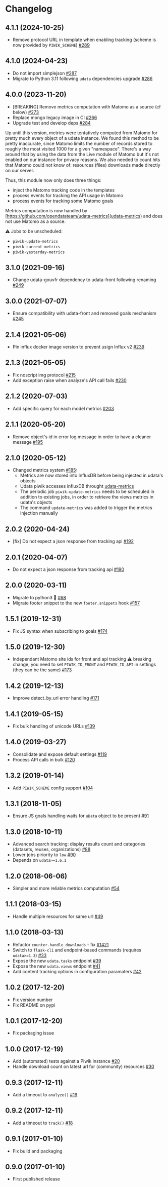 # Changelog

## 4.1.1 (2024-10-25)

- Remove protocol URL in template when enabling tracking (scheme is now provided by `PIWIK_SCHEME`) [#289](https://github.com/opendatateam/udata-piwik/pull/289)

## 4.1.0 (2024-04-23)

- Do not import simplejson [#287](https://github.com/opendatateam/udata-piwik/pull/287)
- Migrate to Python 3.11 following `udata` dependencies upgrade [#286](https://github.com/opendatateam/udata-piwik/pull/286)

## 4.0.0 (2023-11-20)

- [BREAKING] Remove metrics computation with Matomo as a source (cf below) [#273](https://github.com/opendatateam/udata-piwik/pull/273)
- Replace mongo legacy image in CI [#266](https://github.com/opendatateam/udata-piwik/pull/266)
- Upgrade test and develop deps [#284](https://github.com/opendatateam/udata-piwik/pull/284)

Up until this version, metrics were tentatively computed from Matomo for pretty much every object of a udata instance. We found this method to be pretty inaccurate, since Matomo limits the number of records stored to roughly the most visited 1000 for a given "namespace". There's a way around that by using the data from the Live module of Matomo but it's not enabled on our instance for privacy reasons. We also needed to count hits that Matomo could not know of: resources (files) downloads made directly on our server.

Thus, this module now only does three things:
- inject the Matomo tracking code in the templates
- process events for tracking the API usage in Matomo
- process events for tracking some Matomo goals

Metrics computation is now handled by [https://github.com/opendatateam/udata-metrics](udata-metrics) and does not use Matomo as a source.

:warning: Jobs to be unscheduled:
- `piwik-update-metrics`
- `piwik-current-metrics`
- `piwik-yesterday-metrics`

## 3.1.0 (2021-09-16)

- Change udata-gouvfr dependency to udata-front following renaming [#249](https://github.com/opendatateam/udata-piwik/pull/249)

## 3.0.0 (2021-07-07)

- Ensure compatibility with udata-front and removed goals mechanism [#245](https://github.com/opendatateam/udata-piwik/pull/245)

## 2.1.4 (2021-05-06)

- Pin influx docker image version to prevent usign Influx v2 [#239](https://github.com/opendatateam/udata-piwik/pull/239)

## 2.1.3 (2021-05-05)

- Fix noscript img protocol [#215](https://github.com/opendatateam/udata-piwik/pull/215)
- Add exception raise when analyze's API call fails [#230](https://github.com/opendatateam/udata-piwik/pull/230)

## 2.1.2 (2020-07-03)

- Add specific query for each model metrics [#203](https://github.com/opendatateam/udata-piwik/pull/203)

## 2.1.1 (2020-05-20)

- Remove object's id in error log message in order to have a cleaner message [#195](https://github.com/opendatateam/udata-piwik/pull/195)

## 2.1.0 (2020-05-12)

- Changed metrics system [#185](https://github.com/opendatateam/udata-piwik/pull/185):
  - Metrics are now stored into InfluxDB before being injected in udata's objects
  - Udata piwik accesses influxDB throught [udata-metrics](https://github.com/opendatateam/udata-metrics)
  - The periodic job `piwik-update-metrics` needs to be scheduled in addition to existing jobs, in order to retrieve the views metrics in udata's objects
  - The command `update-metrics` was added to trigger the metrics injection manually

## 2.0.2 (2020-04-24)

- [fix] Do not expect a json response from tracking api [#192](https://github.com/opendatateam/udata-piwik/pull/190)

## 2.0.1 (2020-04-07)

- Do not expect a json response from tracking api [#190](https://github.com/opendatateam/udata-piwik/pull/190)

## 2.0.0 (2020-03-11)

- Migrate to python3 🐍 [#68](https://github.com/opendatateam/udata-piwik/pull/68)
- Migrate footer snippet to the new `footer.snippets` hook [#157](https://github.com/opendatateam/udata-piwik/pull/157)

## 1.5.1 (2019-12-31)

- Fix JS syntax when subscribing to goals [#174](https://github.com/opendatateam/udata-piwik/pull/174)

## 1.5.0 (2019-12-30)

- Independant Matomo site ids for front and api tracking :warning: breaking change, you need to set `PIWIK_ID_FRONT` and `PIWIK_ID_API` in settings (they can be the same) [#173](https://github.com/opendatateam/udata-piwik/pull/173)

## 1.4.2 (2019-12-13)

- Improve detect_by_url error handling [#171](https://github.com/opendatateam/udata-piwik/pull/171)

## 1.4.1 (2019-05-15)

- Fix bulk handling of unicode URLs [#139](https://github.com/opendatateam/udata-piwik/pull/139)

## 1.4.0 (2019-03-27)

- Consolidate and expose default settings [#119](https://github.com/opendatateam/udata-piwik/pull/119)
- Process API calls in bulk [#120](https://github.com/opendatateam/udata-piwik/pull/120)

## 1.3.2 (2019-01-14)

- Add `PIWIK_SCHEME` config support [#104](https://github.com/opendatateam/udata-piwik/pull/104)

## 1.3.1 (2018-11-05)

- Ensure JS goals handling waits for `uData` object to be present [#91](https://github.com/opendatateam/udata-piwik/pull/91)

## 1.3.0 (2018-10-11)

- Advanced search tracking: display results count and categories (datasets, reuses, organizations) [#88](https://github.com/opendatateam/udata-piwik/pull/88)
- Lower jobs piriority to `low` [#90](https://github.com/opendatateam/udata-piwik/pull/90)
- Depends on `udata>=1.6.1`

## 1.2.0 (2018-06-06)

- Simpler and more reliable metrics computation [#54](https://github.com/opendatateam/udata-piwik/pull/54)

## 1.1.1 (2018-03-15)

- Handle multiple resources for same url [#49](https://github.com/opendatateam/udata-piwik/pull/49)

## 1.1.0 (2018-03-13)

- Refactor `counter.handle_downloads` - fix [#1421](https://github.com/opendatateam/udata/issues/1421)
- Switch to `flask-cli` and endpoint-based commands (requires `udata>=1.3`) [#33](https://github.com/opendatateam/udata-piwik/pull/33)
- Expose the new `udata.tasks` endpoint [#39](https://github.com/opendatateam/udata-piwik/pull/39)
- Expose the new `udata.views` endpoint [#41](https://github.com/opendatateam/udata-piwik/pull/41)
- Add content tracking options in configuration paramaters [#42](://github.com/opendatateam/udata-piwik/pull/42)

## 1.0.2 (2017-12-20)

- Fix version number
- Fix README on pypi

## 1.0.1 (2017-12-20)

- Fix packaging issue

## 1.0.0 (2017-12-19)

- Add (automated) tests against a Piwik instance [#20](https://github.com/opendatateam/udata-piwik/issues/20)
- Handle download count on latest url for (community) resources [#30](https://github.com/opendatateam/udata-piwik/pull/30)

## 0.9.3 (2017-12-11)

- Add a timeout to `analyze()` [#19](https://github.com/opendatateam/udata-piwik/pull/19)

## 0.9.2 (2017-12-11)

- Add a timeout to `track()` [#18](https://github.com/opendatateam/udata-piwik/pull/18)

## 0.9.1 (2017-01-10)

- Fix build and packaging

## 0.9.0 (2017-01-10)

- First published release
